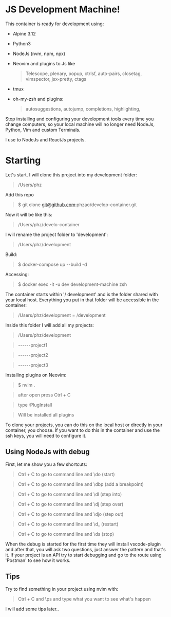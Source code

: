# JS Development Machine!

This container is ready for development using:

- Alpine 3.12
- Python3
- NodeJs (nvm, npm, npx)
- Neovim and plugins to Js like
  >  Telescope, plenary, popup, ctrlsf, auto-pairs, closetag, vimspector, jsx-pretty, ctags
 
- tmux
- oh-my-zsh and plugins:
  > autosuggestions, autojump, completions, highlighting,

Stop installing and configuring your development tools every time you change computers, so your local machine will no longer need NodeJs, Python, Vim and custom Terminals.

I use to NodeJs and ReactJs projects.

# Starting

Let's start. I will clone this project into my development folder:
  > /Users/phz

Add this repo
  > $ git clone git@github.com:phzao/develop-container.git

Now it will be like this:
  > /Users/phz/develo-container

I will rename the project folder to 'development':
  > /Users/phz/development

Build:
  > $ docker-compose up --build -d

Accessing:
  > $ docker exec -it -u dev development-machine zsh

The container starts within '/ development' and is the folder shared with your local host. Everything you put in that folder will be accessible in the container:
  > /Users/phz/development  = /development

Inside this folder I will add all my projects:
> /Users/phz/development

> ------project1

> ------project2

> ------project3 

Installing plugins on Neovim:
  > $ nvim .

  >  after open press Ctrl + C

  >  type :PlugInstall

  >  Will be installed all plugins

To clone your projects, you can do this on the local host or directly in your container, you choose. If you want to do this in the container and use the ssh keys, you will need to configure it.
 
## Using NodeJs with debug

First, let me show you a few shortcuts:
>  Ctrl + C to go to command line and \do (start)

>  Ctrl + C to go to command line and \dbp (add a breakpoint)

>  Ctrl + C to go to command line and \dl (step into)

>  Ctrl + C to go to command line and \dj (step over)

>  Ctrl + C to go to command line and \djo (step out)

>  Ctrl + C to go to command line and \d_ (restart)

>  Ctrl + C to go to command line and \ds (stop)

When the debug is started for the first time they will install vscode-plugin and after that, you will ask two questions, just answer the pattern and that's it. If your project is an API try to start debugging and go to the route using 'Postman' to see how it works.

## Tips

Try to find something in your project using nvim with:
  >  Ctrl + C and \ps and type what you want to see what's happen

I will add some tips later..

